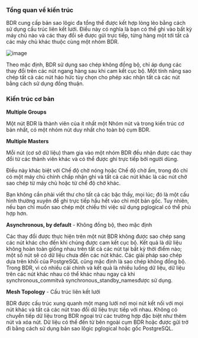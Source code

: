 ### Tổng quan về kiến trúc

BDR cung cấp bản sao lôgic đa tổng thể được kết hợp lỏng lẻo bằng cách sử dụng cấu trúc liên kết lưới. Điều này có nghĩa là bạn có thể ghi vào bất kỳ máy chủ nào và các thay đổi sẽ được gửi trực tiếp, từng hàng một tới tất cả các máy chủ khác thuộc cùng một nhóm BDR.

![image](https://user-images.githubusercontent.com/69178270/142341800-e05a6d6d-580a-4b1a-95e4-349b8a2e8c27.png)

Theo mặc định, BDR sử dụng sao chép không đồng bộ, chỉ áp dụng các thay đổi trên các nút ngang hàng sau khi cam kết cục bộ. Một tính năng sao chép tất cả các nút háo hức tùy chọn cho phép xác nhận tất cả các nút bằng cách sử dụng đồng thuận.

### Kiến trúc cơ bản

**Multiple Groups**

Một nút BDR là thành viên của ít nhất một Nhóm nút và trong kiến ​​trúc cơ bản nhất, có một nhóm nút duy nhất cho toàn bộ cụm BDR.

**Multiple Masters**

Mỗi nút (cơ sở dữ liệu) tham gia vào một nhóm BDR đều nhận được các thay đổi từ các thành viên khác và có thể được ghi trực tiếp bởi người dùng.

Điều này khác biệt với Chế độ chờ nóng hoặc Chế độ chờ ấm, trong đó chỉ có một máy chủ chính chấp nhận ghi và tất cả các nút khác là các nút chờ sao chép từ máy chủ hoặc từ chế độ chờ khác.

Bạn không cần phải viết thư cho tất cả các bậc thầy, mọi lúc; đó là một cấu hình thường xuyên để ghi trực tiếp hầu hết vào chỉ một bản gốc. Tuy nhiên, nếu bạn chỉ muốn sao chép một chiều thì việc sử dụng pglogical có thể phù hợp hơn.

**Asynchronous, by default** - Không đồng bộ, theo mặc định

Các thay đổi được thực hiện trên một nút BDR không được sao chép sang các nút khác cho đến khi chúng được cam kết cục bộ. Kết quả là dữ liệu không hoàn toàn giống nhau trên tất cả các nút tại bất kỳ thời điểm nào; một số nút sẽ có dữ liệu chưa đến các nút khác. Các giải pháp sao chép dựa trên khối của PostgreSQL cũng mặc định là sao chép không đồng bộ. Trong BDR, vì có nhiều cái chính và kết quả là nhiều luồng dữ liệu, dữ liệu trên các nút khác nhau có thể khác nhau ngay cả khi synchronous_commitvà synchronous_standby_namesđược sử dụng.

**Mesh Topology** - Cấu trúc liên kết lưới

BDR được cấu trúc xung quanh một mạng lưới nơi mọi nút kết nối với mọi nút khác và tất cả các nút trao đổi dữ liệu trực tiếp với nhau. Không có chuyển tiếp dữ liệu trong BDR ngoại trừ các trường hợp đặc biệt như thêm nút và xóa nút. Dữ liệu có thể đến từ bên ngoài cụm BDR hoặc được gửi trở đi bằng cách sử dụng bản sao lôgic pglogical hoặc gốc PostgreSQL.


